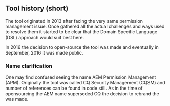 ## Tool history (short)
The tool originated in 2013 after facing the very same permission management issue. Once gathered all the actual challenges and ways used to resolve them it started to be clear that the Domain Specific Language (DSL) approach would suit best here.

In 2016 the decision to open-source the tool was made and eventually in September, 2016 it was made public.

### Name clarification
One may find confused seeing the name AEM Permission Management (APM). Originally the tool was called CQ Security Management (CQSM) and number of references can be found in code still. As in the time of opensourcing the AEM name superseded CQ the decision to rebrand the was made.
